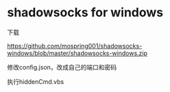 # shadowsocks for windows

下载

https://github.com/mospring001/shadowsocks-windows/blob/master/shadowsocks-windows.zip

修改config.json，改成自己的端口和密码

执行hiddenCmd.vbs

